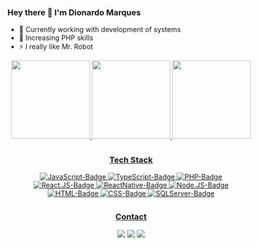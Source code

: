 ### Hey there 👋 I'm Dionardo Marques

- 🔭 Currently working with development of systems
- 🌱 Increasing PHP skills
- ⚡ I really like Mr. Robot

<div align="center">
  <a href="https://github.com/dionardomarques">
      <img height="160em" src="https://github-readme-stats.vercel.app/api?username=dionardomarques&show_icons=true&theme=midnight-purple&include_all_commits=true&count_private=true"/>
      <img height="160em" src="https://github-readme-stats.vercel.app/api/top-langs/?username=dionardomarques&layout=compact&langs_count=4&theme=midnight-purple"/>
      <img height="160em" src="https://github-readme-streak-stats.herokuapp.com?user=dionardomarques&theme=midnight-purple&fire=DD2727"/>
</div>
  
  ##
<div align="center">
  <h3>Tech Stack</h3>
  <img alt="JavaScript-Badge" src="https://img.shields.io/badge/JavaScript-323330?style=for-the-badge&logo=javascript&logoColor=F7DF1E">
  <img alt="TypeScript-Badge" src="https://img.shields.io/badge/typescript-%23007ACC.svg?style=for-the-badge&logo=typescript&logoColor=white">
  <img alt="PHP-Badge" src="https://img.shields.io/badge/PHP-777BB4?style=for-the-badge&logo=php&logoColor=white">
  <br>
  <img alt="React.JS-Badge" src="https://img.shields.io/badge/React-20232A?style=for-the-badge&logo=react&logoColor=61DAFB">
  <img alt="ReactNative-Badge" src="https://img.shields.io/badge/react_native-%2320232a.svg?style=for-the-badge&logo=react&logoColor=%2361DAFB">
  <img alt="Node.JS-Badge" src="https://img.shields.io/badge/node.js-6DA55F?style=for-the-badge&logo=node.js&logoColor=white">
  <br>
  <img alt="HTML-Badge" src="https://img.shields.io/badge/HTML5-E34F26?style=for-the-badge&logo=html5&logoColor=white">
  <img alt="CSS-Badge" src="https://img.shields.io/badge/CSS3-1572B6?style=for-the-badge&logo=css3&logoColor=white">
  <img alt="SQLServer-Badge" src="https://img.shields.io/badge/SQL_Server-CC2927?style=for-the-badge&logo=microsoft-sql-server&logoColor=white">
</div>
  
  ##
<div align="center">
  <h3>Contact</h3>
  <a href="mailto:dionardogianluca@gmail.com" target="_blank"><img src="https://img.shields.io/badge/Gmail-D14836?style=for-the-badge&logo=gmail&logoColor=white"></a>
  <a href="https://www.linkedin.com/in/dionardo-marques/" target="_blank"><img src="https://img.shields.io/badge/-LinkedIn-%230077B5?style=for-the-badge&logo=linkedin&logoColor=white"></a>
  <a href="https://wa.me/5551982781342" target="_blank"><img src="https://img.shields.io/badge/WhatsApp-25D366?style=for-the-badge&logo=whatsapp&logoColor=white"></a>
</div>
